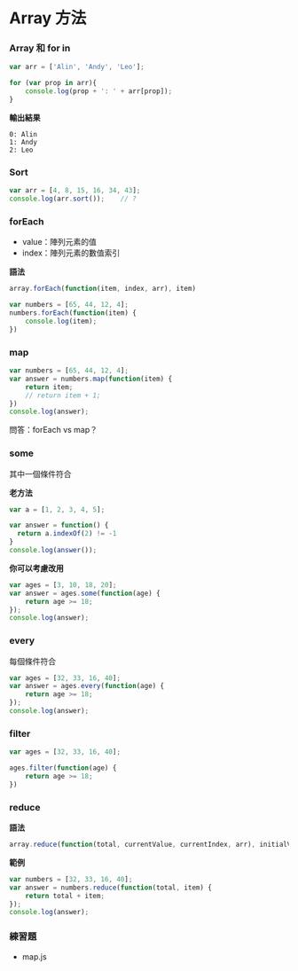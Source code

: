 # Array 方法

### Array 和 for in

```js
var arr = ['Alin', 'Andy', 'Leo'];

for (var prop in arr){
	console.log(prop + ': ' + arr[prop]);
}
```

**輸出結果**

```
0: Alin
1: Andy
2: Leo
```

### Sort

<!--它並沒有先檢查型別在排序，而是把它當作字串排序。-->

```js
var arr = [4, 8, 15, 16, 34, 43];
console.log(arr.sort());	// ?
```

### forEach

* value：陣列元素的值
* index：陣列元素的數值索引

**語法**

```js
array.forEach(function(item, index, arr), item)
```

```js
var numbers = [65, 44, 12, 4];
numbers.forEach(function(item) {
    console.log(item);
})
```
<!-- 沒有回傳值 -->

### map

```js
var numbers = [65, 44, 12, 4];
var answer = numbers.map(function(item) {
    return item;
    // return item + 1;
})
console.log(answer);
```

問答：forEach vs map？

### some

其中一個條件符合

**老方法**

```js
var a = [1, 2, 3, 4, 5];

var answer = function() {
  return a.indexOf(2) != -1
}
console.log(answer());
```
<!-- true -->

**你可以考慮改用**

```js
var ages = [3, 10, 18, 20];
var answer = ages.some(function(age) {
    return age >= 18;
});
console.log(answer);
```
<!-- true -->

### every

每個條件符合

```js
var ages = [32, 33, 16, 40];
var answer = ages.every(function(age) {
    return age >= 18;
});
console.log(answer);
```
<!-- false -->

### filter

```js
var ages = [32, 33, 16, 40];

ages.filter(function(age) {
    return age >= 18;
})
```
<!-- [32,33,40] -->

### reduce

**語法**

```js
array.reduce(function(total, currentValue, currentIndex, arr), initialValue)
```

**範例**

```js
var numbers = [32, 33, 16, 40];
var answer = numbers.reduce(function(total, item) {
    return total + item;
});
console.log(answer);
```

### 練習題

* map.js
